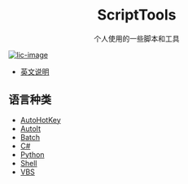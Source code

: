 # <center>ScriptTools</center>

<center>个人使用的一些脚本和工具</center>

[![lic-image]](LICENSE)

* [英文说明](README.md)

## 语言种类

* [AutoHotKey](AutoHotKey)
* [AutoIt](AutoIt)
* [Batch](Batch)
* [C#](C#)
* [Python](Python)
* [Shell](Shell)
* [VBS](VBS)

[lic-image]: https://img.shields.io/dub/l/vibe-d.svg
